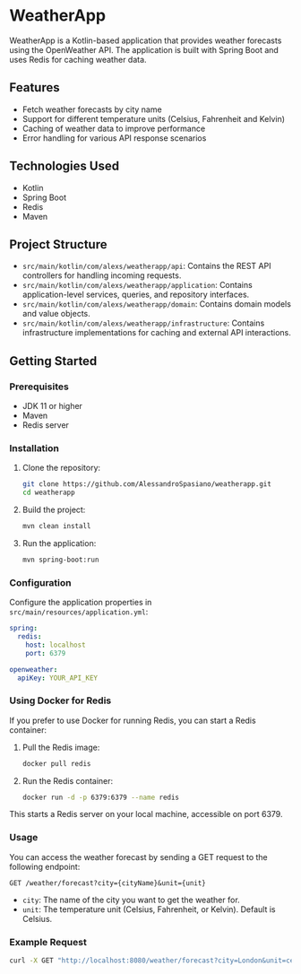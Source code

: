 # WeatherApp

WeatherApp is a Kotlin-based application that provides weather forecasts using the OpenWeather API. 
The application is built with Spring Boot and uses Redis for caching weather data.

## Features

- Fetch weather forecasts by city name
- Support for different temperature units (Celsius, Fahrenheit and Kelvin)
- Caching of weather data to improve performance
- Error handling for various API response scenarios

## Technologies Used

- Kotlin
- Spring Boot
- Redis
- Maven

## Project Structure

- `src/main/kotlin/com/alexs/weatherapp/api`: Contains the REST API controllers for handling incoming requests.
- `src/main/kotlin/com/alexs/weatherapp/application`: Contains application-level services, queries, and repository interfaces.
- `src/main/kotlin/com/alexs/weatherapp/domain`: Contains domain models and value objects.
- `src/main/kotlin/com/alexs/weatherapp/infrastructure`: Contains infrastructure implementations for caching and external API interactions.

## Getting Started

### Prerequisites

- JDK 11 or higher
- Maven
- Redis server

### Installation

1. Clone the repository:
    ```sh
    git clone https://github.com/AlessandroSpasiano/weatherapp.git
    cd weatherapp
    ```

2. Build the project:
    ```sh
    mvn clean install
    ```

3. Run the application:
    ```sh
    mvn spring-boot:run
    ```

### Configuration

Configure the application properties in `src/main/resources/application.yml`:

```yaml
spring:
  redis:
    host: localhost
    port: 6379

openweather:
  apiKey: YOUR_API_KEY
```

### Using Docker for Redis
If you prefer to use Docker for running Redis, you can start a Redis container:

1. Pull the Redis image:
    ```sh
    docker pull redis
    ```
2. Run the Redis container:
    ```sh
    docker run -d -p 6379:6379 --name redis
    ```
This starts a Redis server on your local machine, accessible on port 6379.

### Usage
You can access the weather forecast by sending a GET request to the following endpoint:

```
GET /weather/forecast?city={cityName}&unit={unit}
```
- `city`: The name of the city you want to get the weather for.
- `unit`: The temperature unit (Celsius, Fahrenheit, or Kelvin). Default is Celsius.

### Example Request

```sh
curl -X GET "http://localhost:8080/weather/forecast?city=London&unit=celsius"
```